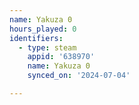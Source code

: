 ```yaml
---
name: Yakuza 0
hours_played: 0
identifiers:
  - type: steam
    appid: '638970'
    name: Yakuza 0
    synced_on: '2024-07-04'

---
```

